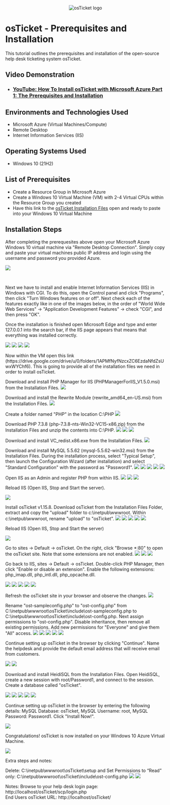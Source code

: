 <p align="center">
<img src="https://i.imgur.com/Clzj7Xs.png" alt="osTicket logo"/>
</p>

<h1>osTicket - Prerequisites and Installation</h1>
This tutorial outlines the prerequisites and installation of the open-source help desk ticketing system osTicket.<br />

<h2>Video Demonstration</h2>

- ### [YouTube: How To Install osTicket with Microsoft Azure Part 1: The Prerequisites and Installation](https://youtu.be/Skud9OEovqw)

<h2>Environments and Technologies Used</h2>

- Microsoft Azure (Virtual Machines/Compute)
- Remote Desktop
- Internet Information Services (IIS)

<h2>Operating Systems Used </h2>

- Windows 10</b> (21H2)

<h2>List of Prerequisites</h2>

- Create a Resource Group in Microsoft Azure
- Create a Windows 10 Virtual Machine (VM) with 2-4 Virtual CPUs within the Resource Group you created
- Have this link to the [osTicket Installation Files](https://drive.google.com/drive/u/0/folders/1APMfNyfNzcxZC6EzdaNfdZsUwxWYChf6) open and ready to paste into your Windows 10 Virtual Machine

<h2>Installation Steps</h2>

<p>
After completing the prerequesites above open your Microsoft Azure Windows 10 virtual machine via "Remote Desktop Connection".
Simply copy and paste your virtual machines public IP address and login using the username and password you provided Azure.
</p>
<p>
<img src="https://i.gyazo.com/367b7bc5367ef6a9f58ad01867971fef.png">
</p>
<br />

<p>
Next we have to install and enable Internet Information Services (IIS) in Windows with CGI. To do this, open the Control panel and click "Programs", then click "Turn Windows features on or off". Next check each of the features exactly like in one of the images below, in the order of "World Wide Web Services" -> "Application Development Features" -> check "CGI", and then press "OK". 

Once the installation is finished open Microsoft Edge and type and enter 127.0.0.1 into the search bar, if the IIS page appears that means that everything was installed correctly.
</p>
<p>
<img src="https://i.imgur.com/IQH33cf.png">
<img src="https://i.imgur.com/p7TsqoH.png">
<img src="https://camo.githubusercontent.com/27dacaaa327beb3d34eba9fefa06ee647f5340d4289770b3bde0c042d8233440/68747470733a2f2f692e696d6775722e636f6d2f37475646734d4e2e706e67"/>
<img src="https://i.imgur.com/syVKVO4.png">
</p>

<p>
Now within the VM open this link (https://drive.google.com/drive/u/0/folders/1APMfNyfNzcxZC6EzdaNfdZsUwxWYChf6). This is going to provide all of the installation files we need in order to install osTicket.
  
Download and install PHP Manager for IIS (PHPManagerForIIS_V1.5.0.msi) from the Installation Files.
<img src="https://i.imgur.com/b4K90DP.png">

Download and install the Rewrite Module (rewrite_amd64_en-US.msi) from the Installation Files.
<img src="https://i.gyazo.com/a0e9c68340ab1e7e6c046d9030d76db9.png">
  
Create a folder named "PHP" in the location C:\PHP
<img src="https://i.gyazo.com/029bcb938fb400c7b03836cab8d63150.png">
  
Download PHP 7.3.8 (php-7.3.8-nts-Win32-VC15-x86.zip) from the Installation Files and unzip the contents into C:\PHP.
<img src="https://i.gyazo.com/14855f2802e4a90b0d7e18c057bb4c29.png">
<img src="https://i.gyazo.com/9c9c967a17559e45a8134e6435259a7e.png">
<img src="https://i.gyazo.com/912b26f2e87cf1627f2e3a23d1d92e3a.png">
  
Download and install VC_redist.x86.exe from the Installation Files.
<img src="https://i.gyazo.com/be0375247a2c0e5aa9215fc50fe5c64a.png">

Download and install MySQL 5.5.62 (mysql-5.5.62-win32.msi) from the Installation Files. During the installation process, select "Typical Setup", then launch the Configuration Wizard (after installation) and select "Standard Configuration" with the password as "Password1".
<img src="https://i.gyazo.com/943c13b4805569234fbaae63156748eb.png">
<img src="https://i.gyazo.com/07a7de5cf1ce3efa83d95b9168eed72d.png">
<img src="https://i.gyazo.com/4578a4201546941acfab6ce3923631d4.png">
<img src="https://i.gyazo.com/f7857f33a399c5492eedaa644e4ae6a0.png">
<img src="https://i.gyazo.com/e6721a1a99ee461c50ba94520a3e4e3a.png">  
  
Open IIS as an Admin and register PHP from within IIS.
<img src="https://i.gyazo.com/93c4a3ec8a09046039bb007b0aa9d588.png">
<img src="https://i.gyazo.com/f6c789ca23a21e99af894c6e85b3e128.png">
<img src="https://i.gyazo.com/fd6c837a883ed1b17abb00af4892e0bb.png">

<p>Reload IIS (Open IIS, Stop and Start the server).</p>
<img src="https://i.gyazo.com/86285f2b8b2d653c687f3b4b4ff5ed40.png">
</p>

Install osTicket v1.15.8. Download osTicket from the Installation Files Folder, extract and copy the "upload" folder to c:\inetpub\wwwroot. Within c:\inetpub\wwwroot, rename "upload" to "osTicket".
<img src="https://i.gyazo.com/10db29676bd6bf7bebe7b88004caee40.png">
<img src="https://i.gyazo.com/2f1d1924bcf67fa1b632a13ed6cbb32e.png">
<img src="https://i.gyazo.com/b5519a9c510f93b366361d991da76b68.png">
<img src="https://i.gyazo.com/48f6b0b3aa63c8c8c535da64d001bbb7.png">
<img src="https://i.gyazo.com/dd2b3fc029b777b97e1b0ed8b1bb7656.png">
<p>Reload IIS (Open IIS, Stop and Start the server)</p>
<img src="https://i.gyazo.com/f4ddd49848cca4b5c12746d58f9c2d27.png">

Go to sites -> Default -> osTicket. On the right, click "Browse *:80" to open the osTicket site. Note that some extensions are not enabled.
<img src="https://i.gyazo.com/234776513ac0bf7020151f154b3e3568.png">
<img src="https://i.gyazo.com/fb9ec6919de67dce639c5341536492eb.png">
<img src="https://i.gyazo.com/529c109a5d65030dd986e1bfcadc7128.png">

<p>Go back to IIS, sites -> Default -> osTicket. Double-click PHP Manager, then click "Enable or disable an extension". Enable the following extensions: php_imap.dll, php_intl.dll, php_opcache.dll.</p>
<img src="https://i.gyazo.com/fd9712a5a576e8eb9d940595dc58b51d.png">
<img src="https://i.gyazo.com/685abe3674de537d8390e8e5e7cafb38.png">
<img src="https://i.gyazo.com/3dc8db4040086de220cc14f9a159bee1.png">
<img src="https://i.gyazo.com/b2b55a555ad5118b476be4b365d78675.png">
<img src="https://i.gyazo.com/281b58d87cba1089bb922dee9eea3031.png">

Refresh the osTicket site in your browser and observe the changes.
<img src="https://i.gyazo.com/1045dfd05ce33c23e0fb4dd3a849231a.png">

Rename "ost-sampleconfig.php" to "ost-config.php" from C:\inetpub\wwwroot\osTicket\include\ost-sampleconfig.php to C:\inetpub\wwwroot\osTicket\include\ost-config.php. 
Next assign permissions to "ost-config.php". Disable inheritance, then remove all existing permissions. Add new permissions for "Everyone" and give them "All" access.
<img src="https://i.gyazo.com/006ea8148836f968c01527a3c2ce6032.png">
<img src="https://i.gyazo.com/8e0cefc85dff5769d4757bd8ff7736ed.png">
<img src="https://i.gyazo.com/def3f685bd70b33d95cb1ae2e688a085.png">
<img src="https://i.gyazo.com/56616ef3f64bc3576b3f8b361e357499.png">
<img src="https://i.gyazo.com/303707513b24c9154513005a58a757a2.png">

<p>Continue setting up osTicket in the browser by clicking "Continue". Name the helpdesk and provide the default email address that will receive email from customers.</p>
<img src="https://i.gyazo.com/50260ade7d5608972b3e2c7cd54ef8ab.png">
<img src="https://i.gyazo.com/7aa04d4ae54b33331d2e832aff85b712.png">

<p>Download and install HeidiSQL from the Installation Files. Open HeidiSQL, create a new session with root/Password1, and connect to the session. Create a database called "osTicket".</p>
<img src="https://i.gyazo.com/55e5e23ac5bcdb8fc88f7cf57bcb0216.png">
<img src="https://i.gyazo.com/f22cd5bfa5a4a3b9e806efcd27c66d3b.png">
<img src="https://i.gyazo.com/f9a89629cd9605e79d3d4843ddcf216f.png">
<img src="https://i.gyazo.com/bd0c062d060c04ca16f02e2f60d5438a.png">
<img src="https://i.gyazo.com/5ae3a5d945a187ed9056ebbcea5105b5.png">

<p>Continue setting up osTicket in the browser by entering the following details: MySQL Database: osTicket, MySQL Username: root, MySQL Password: Password1. Click "Install Now!".</p>
<img src="https://i.gyazo.com/d42a08bd64fbfbdfcb859af42ae80411.png">

<p>Congratulations! osTicket is now installed on your Windows 10 Azure Virtual Machine.</p>
<img src="https://i.gyazo.com/1df948cd32a1b557d555eeb2de7e1e6a.png">

Extra steps and notes:

Delete: C:\inetpub\wwwroot\osTicket\setup and Set Permissions to “Read” only: C:\inetpub\wwwroot\osTicket\include\ost-config.php
<img src="https://i.gyazo.com/c10280d6b6c7129c46aa3089723f635e.png">
<img src="https://i.gyazo.com/1135011e0b92559a065b99ceefde0717.png">

Notes:
Browse to your help desk login page: http://localhost/osTicket/scp/login.php  
End Users osTicket URL: http://localhost/osTicket/ 


